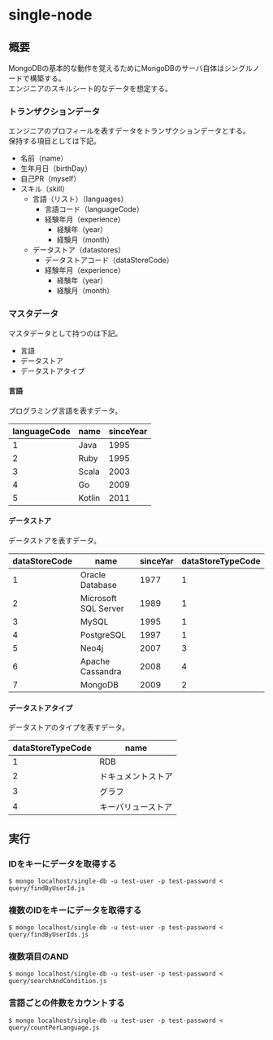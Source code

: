 # single-node
## 概要
MongoDBの基本的な動作を覚えるためにMongoDBのサーバ自体はシングルノードで構築する。  
エンジニアのスキルシート的なデータを想定する。  

### トランザクションデータ
エンジニアのプロフィールを表すデータをトランザクションデータとする。  
保持する項目としては下記。
- 名前（name）
- 生年月日（birthDay）
- 自己PR（myself）
- スキル（skill）
  - 言語（リスト）（languages）
    - 言語コード（languageCode）
    - 経験年月（experience）
      - 経験年（year）
      - 経験月（month）
  - データストア（datastores）
    - データストアコード（dataStoreCode）
    - 経験年月（experience）
      - 経験年（year）
      - 経験月（month）

### マスタデータ
マスタデータとして持つのは下記。  
- 言語
- データストア
- データストアタイプ
#### 言語
プログラミング言語を表すデータ。

|languageCode|name|sinceYear|
|-------------|----|----------|
|1|Java|1995|
|2|Ruby|1995|
|3|Scala|2003|
|4|Go|2009|
|5|Kotlin|2011|

#### データストア
データストアを表すデータ。  

|dataStoreCode|name|sinceYar|dataStoreTypeCode|
|---------------|----|----------|--------------------|
|1|Oracle Database|1977|1|
|2|Microsoft SQL Server|1989|1|
|3|MySQL|1995|1|
|4|PostgreSQL|1997|1|
|5|Neo4j|2007|3|
|6|Apache Cassandra|2008|4|
|7|MongoDB|2009|2|

#### データストアタイプ
データストアのタイプを表すデータ。

|dataStoreTypeCode|name|
|--------------------|----|
|1|RDB|
|2|ドキュメントストア|
|3|グラフ|
|4|キーバリューストア|

## 実行
### IDをキーにデータを取得する
```
$ mongo localhost/single-db -u test-user -p test-password < query/findByUserId.js
```

### 複数のIDをキーにデータを取得する
```
$ mongo localhost/single-db -u test-user -p test-password < query/findByUserIds.js
```

### 複数項目のAND
```
$ mongo localhost/single-db -u test-user -p test-password < query/searchAndCondition.js
```

### 言語ごとの件数をカウントする
```
$ mongo localhost/single-db -u test-user -p test-password < query/countPerLanguage.js
```